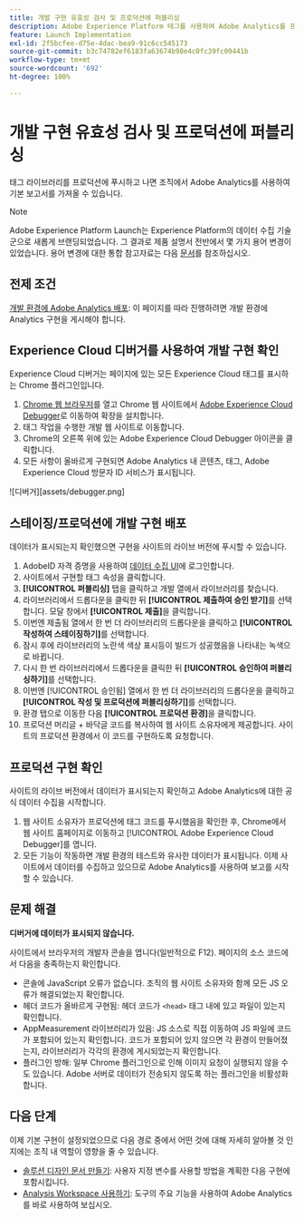 ```yaml
---
title: 개발 구현 유효성 검사 및 프로덕션에 퍼블리싱
description: Adobe Experience Platform 태그를 사용하여 Adobe Analytics를 프로덕션 환경에 배포하는 방법에 대해 알아봅니다.
feature: Launch Implementation
exl-id: 2f5bcfee-d75e-4dac-bea9-91c6cc545173
source-git-commit: b3c74782ef6183fa63674b98e4c0fc39fc09441b
workflow-type: tm+mt
source-wordcount: '692'
ht-degree: 100%

---
```


# 개발 구현 유효성 검사 및 프로덕션에 퍼블리싱

태그 라이브러리를 프로덕션에 푸시하고 나면 조직에서 Adobe Analytics를 사용하여 기본 보고서를 가져올 수 있습니다.

>[!NOTE]
>Adobe Experience Platform Launch는 Experience Platform의 데이터 수집 기술군으로 새롭게 브랜딩되었습니다. 그 결과로 제품 설명서 전반에서 몇 가지 용어 변경이 있었습니다. 용어 변경에 대한 통합 참고자료는 다음 [문서](https://experienceleague.adobe.com/docs/experience-platform/tags/term-updates.html?lang=en)를 참조하십시오.

## 전제 조건

[개발 환경에 Adobe Analytics 배포](deploy-dev.md): 이 페이지를 따라 진행하려면 개발 환경에 Analytics 구현을 게시해야 합니다.

## Experience Cloud 디버거를 사용하여 개발 구현 확인

Experience Cloud 디버거는 페이지에 있는 모든 Experience Cloud 태그를 표시하는 Chrome 플러그인입니다.

1. [Chrome 웹 브라우저](https://www.google.com/chrome/)를 열고 Chrome 웹 사이트에서 [Adobe Experience Cloud Debugger](https://chrome.google.com/webstore/detail/adobe-experience-cloud-de/ocdmogmohccmeicdhlhhgepeaijenapj)로 이동하여 확장을 설치합니다.
2. 태그 작업을 수행한 개발 웹 사이트로 이동합니다.
3. Chrome의 오른쪽 위에 있는 Adobe Experience Cloud Debugger 아이콘을 클릭합니다.
4. 모든 사항이 올바르게 구현되면 Adobe Analytics 내 콘텐츠, 태그, Adobe Experience Cloud 방문자 ID 서비스가 표시됩니다.

![디버거][assets/debugger.png]

## 스테이징/프로덕션에 개발 구현 배포

데이터가 표시되는지 확인했으면 구현을 사이트의 라이브 버전에 푸시할 수 있습니다.

1. AdobeID 자격 증명을 사용하여 [데이터 수집 UI](https://experience.adobe.com/data-collection)에 로그인합니다.
1. 사이트에서 구현할 태그 속성을 클릭합니다.
1. **[!UICONTROL 퍼블리싱]** 탭을 클릭하고 개발 열에서 라이브러리를 찾습니다.
1. 라이브러리에서 드롭다운을 클릭한 뒤 **[!UICONTROL 제출하여 승인 받기]**&#x200B;를 선택합니다. 모달 창에서 **[!UICONTROL 제출]**&#x200B;을 클릭합니다.
1. 이번엔 제출됨 열에서 한 번 더 라이브러리의 드롭다운을 클릭하고 **[!UICONTROL 작성하여 스테이징하기]**&#x200B;를 선택합니다.
1. 잠시 후에 라이브러리의 노란색 색상 표시등이 빌드가 성공했음을 나타내는 녹색으로 바뀝니다.
1. 다시 한 번 라이브러리에서 드롭다운을 클릭한 뒤 **[!UICONTROL 승인하여 퍼블리싱하기]**&#x200B;를 선택합니다.
1. 이번엔 [!UICONTROL 승인됨] 열에서 한 번 더 라이브러리의 드롭다운을 클릭하고 **[!UICONTROL 작성 및 프로덕션에 퍼블리싱하기]**&#x200B;를 선택합니다.
1. 환경 탭으로 이동한 다음 **[!UICONTROL 프로덕션 환경]**&#x200B;을 클릭합니다.
1. 프로덕션 머리글 + 바닥글 코드를 복사하여 웹 사이트 소유자에게 제공합니다. 사이트의 프로덕션 환경에서 이 코드를 구현하도록 요청합니다.

## 프로덕션 구현 확인

사이트의 라이브 버전에서 데이터가 표시되는지 확인하고 Adobe Analytics에 대한 공식 데이터 수집을 시작합니다.

1. 웹 사이트 소유자가 프로덕션에 태그 코드를 푸시했음을 확인한 후, Chrome에서 웹 사이트 홈페이지로 이동하고 [!UICONTROL Adobe Experience Cloud Debugger]를 엽니다.
2. 모든 기능이 작동하면 개발 환경의 테스트와 유사한 데이터가 표시됩니다. 이제 사이트에서 데이터를 수집하고 있으므로 Adobe Analytics를 사용하여 보고를 시작할 수 있습니다.

## 문제 해결

**디버거에 데이터가 표시되지 않습니다.**

사이트에서 브라우저의 개발자 콘솔을 엽니다(일반적으로 F12). 페이지의 소스 코드에서 다음을 충족하는지 확인합니다.

* 콘솔에 JavaScript 오류가 없습니다. 조직의 웹 사이트 소유자와 함께 모든 JS 오류가 해결되었는지 확인합니다.
* 헤더 코드가 올바르게 구현됨: 헤더 코드가 `<head>` 태그 내에 있고 파일이 있는지 확인합니다.
* AppMeasurement 라이브러리가 있음: JS 소스로 직접 이동하여 JS 파일에 코드가 포함되어 있는지 확인합니다. 코드가 포함되어 있지 않으면 각 환경이 만들어졌는지, 라이브러리가 각각의 환경에 게시되었는지 확인합니다.
* 플러그인 방해: 일부 Chrome 플러그인으로 인해 이미지 요청이 실행되지 않을 수도 있습니다. Adobe 서버로 데이터가 전송되지 않도록 하는 플러그인을 비활성화합니다.

## 다음 단계

이제 기본 구현이 설정되었으므로 다음 경로 중에서 어떤 것에 대해 자세히 알아볼 것 인지에는 조직 내 역할이 영향을 줄 수 있습니다.

* [솔루션 디자인 문서 만들기](../prepare/solution-design.md): 사용자 지정 변수를 사용할 방법을 계획한 다음 구현에 포함시킵니다.
* [Analysis Workspace 사용하기](/help/analyze/analysis-workspace/home.md): 도구의 주요 기능을 사용하여 Adobe Analytics를 바로 사용하여 보십시오.
